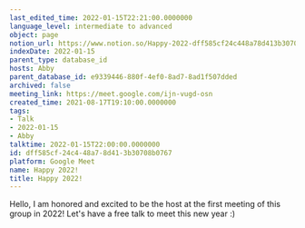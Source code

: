 ```yaml
---
last_edited_time: 2022-01-15T22:21:00.0000000
language_level: intermediate to advanced
object: page
notion_url: https://www.notion.so/Happy-2022-dff585cf24c448a78d413b30708b0767
indexDate: 2022-01-15
parent_type: database_id
hosts: Abby
parent_database_id: e9339446-880f-4ef0-8ad7-8ad1f507dded
archived: false
meeting_link: https://meet.google.com/ijn-vugd-osn
created_time: 2021-08-17T19:10:00.0000000
tags:
- Talk
- 2022-01-15
- Abby
talktime: 2022-01-15T22:00:00.0000000
id: dff585cf-24c4-48a7-8d41-3b30708b0767
platform: Google Meet
name: Happy 2022!
title: Happy 2022!
---
```


Hello, I am honored and excited to be the host at the first meeting of this group in 2022! Let's have a free talk to meet this new year :)





